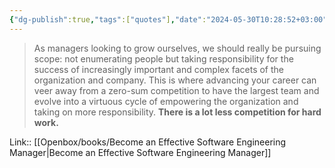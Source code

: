 ```yaml
---
{"dg-publish":true,"tags":["quotes"],"date":"2024-05-30T10:28:52+03:00","title":"a lot less competition for hard work","aliases":"a lot less competition for hard work","dg-path":"/quotes/202405301028.md","permalink":"/quotes/202405301028/","dgPassFrontmatter":true}
---
```



> As managers looking to grow ourselves, we should really be pursuing scope: not enumerating people but taking responsibility for the success of increasingly important and complex facets of the organization and company. This is where advancing your career can veer away from a zero-sum competition to have the largest team and evolve into a virtuous cycle of empowering the organization and taking on more responsibility. **There is a lot less competition for hard work.**

Link:: [[Openbox/books/Become an Effective Software Engineering Manager|Become an Effective Software Engineering Manager]]

